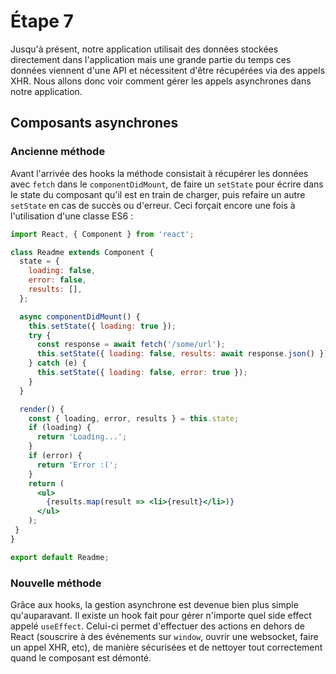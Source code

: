 # Étape 7

Jusqu'à présent, notre application utilisait des données stockées directement dans l'application mais une grande partie
du temps ces données viennent d'une API et nécessitent d'être récupérées via des appels XHR. Nous allons donc voir
comment gérer les appels asynchrones dans notre application.

## Composants asynchrones

### Ancienne méthode

Avant l'arrivée des hooks la méthode consistait à récupérer les données avec `fetch` dans le `componentDidMount`,
de faire un `setState` pour écrire dans le state du composant qu'il est en train de charger, puis refaire un autre
`setState` en cas de succès ou d'erreur. Ceci forçait encore une fois à l'utilisation d'une classe ES6 :

```jsx harmony
import React, { Component } from 'react';

class Readme extends Component {
  state = {
    loading: false,
    error: false,
    results: [],
  };

  async componentDidMount() {
    this.setState({ loading: true });
    try {
      const response = await fetch('/some/url');
      this.setState({ loading: false, results: await response.json() });
    } catch (e) {
      this.setState({ loading: false, error: true });
    }
  }

  render() {
    const { loading, error, results } = this.state;
    if (loading) {
      return 'Loading...';
    }
    if (error) {
      return 'Error :(';
    }
    return (
      <ul>
        {results.map(result => <li>{result}</li>)}
      </ul>
    );
 }
}

export default Readme;
```

### Nouvelle méthode

Grâce aux hooks, la gestion asynchrone est devenue bien plus simple qu'auparavant. Il existe un hook fait pour gérer
n'importe quel side effect appelé `useEffect`. Celui-ci permet d'effectuer des actions en dehors de React (souscrire
à des événements sur `window`, ouvrir une websocket, faire un appel XHR, etc), de manière
sécurisées et de nettoyer tout correctement quand le composant est démonté.
